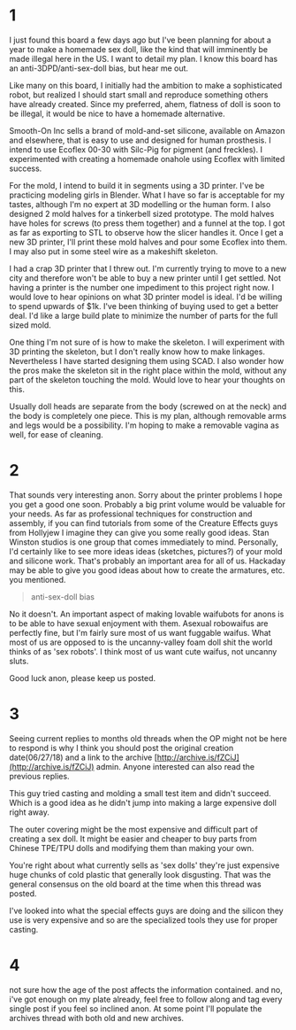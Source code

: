 # 1
I just found this board a few days ago but I've been planning for about a year to make a homemade sex doll, like the kind that will imminently be made illegal here in the US. I want to detail my plan. I know this board has an anti-3DPD/anti-sex-doll bias, but hear me out.  
  
Like many on this board, I initially had the ambition to make a sophisticated robot, but realized I should start small and reproduce something others have already created. Since my preferred, ahem, flatness of doll is soon to be illegal, it would be nice to have a homemade alternative.  
  
Smooth-On Inc sells a brand of mold-and-set silicone, available on Amazon and elsewhere, that is easy to use and designed for human prosthesis. I intend to use Ecoflex 00-30 with Silc-Pig for pigment (and freckles). I experimented with creating a homemade onahole using Ecoflex with limited success.  
  
For the mold, I intend to build it in segments using a 3D printer. I've be practicing modeling girls in Blender. What I have so far is acceptable for my tastes, although I'm no expert at 3D modelling or the human form. I also designed 2 mold halves for a tinkerbell sized prototype. The mold halves have holes for screws (to press them together) and a funnel at the top. I got as far as exporting to STL to observe how the slicer handles it. Once I get a new 3D printer, I'll print these mold halves and pour some Ecoflex into them. I may also put in some steel wire as a makeshift skeleton.  
  
I had a crap 3D printer that I threw out. I'm currently trying to move to a new city and therefore won't be able to buy a new printer until I get settled. Not having a printer is the number one impediment to this project right now. I would love to hear opinions on what 3D printer model is ideal. I'd be willing to spend upwards of $1k. I've been thinking of buying used to get a better deal. I'd like a large build plate to minimize the number of parts for the full sized mold.  
  
One thing I'm not sure of is how to make the skeleton. I will experiment with 3D printing the skeleton, but I don't really know how to make linkages. Nevertheless I have started designing them using SCAD. I also wonder how the pros make the skeleton sit in the right place within the mold, without any part of the skeleton touching the mold. Would love to hear your thoughts on this.  
  
Usually doll heads are separate from the body (screwed on at the neck) and the body is completely one piece. This is my plan, although removable arms and legs would be a possibility. I'm hoping to make a removable vagina as well, for ease of cleaning.

# 2
That sounds very interesting anon. Sorry about the printer problems I hope you get a good one soon. Probably a big print volume would be valuable for your needs. As far as professional techniques for construction and assembly, if you can find tutorials from some of the Creature Effects guys from Hollyjew I imagine they can give you some really good ideas. Stan Winston studios is one group that comes immediately to mind. Personally, I'd certainly like to see more ideas ideas (sketches, pictures?) of your mold and silicone work. That's probably an important area for all of us. Hackaday may be able to give you good ideas about how to create the armatures, etc. you mentioned.  
  
>anti-sex-doll bias  

No it doesn't. An important aspect of making lovable waifubots for anons is to be able to have sexual enjoyment with them. Asexual robowaifus are perfectly fine, but I'm fairly sure most of us want fuggable waifus. What most of us are opposed to is the uncanny-valley foam doll shit the world thinks of as 'sex robots'. I think most of us want cute waifus, not uncanny sluts.  
  
Good luck anon, please keep us posted.

# 3
Seeing current replies to months old threads when the OP might not be here to respond is why I think you should post the original creation date(06/27/18) and a link to the archive [http://archive.is/fZCiJ](http://archive.is/fZCiJ) admin. Anyone interested can also read the previous replies.  
  
This guy tried casting and molding a small test item and didn't succeed. Which is a good idea as he didn't jump into making a large expensive doll right away.  
  
The outer covering might be the most expensive and difficult part of creating a sex doll. It might be easier and cheaper to buy parts from Chinese TPE/TPU dolls and modifying them than making your own.  
  
You're right about what currently sells as 'sex dolls' they're just expensive huge chunks of cold plastic that generally look disgusting. That was the general consensus on the old board at the time when this thread was posted.  
  
I've looked into what the special effects guys are doing and the silicon they use is very expensive and so are the specialized tools they use for proper casting.

# 4
not sure how the age of the post affects the information contained. and no, i've got enough on my plate already, feel free to follow along and tag every single post if you feel so inclined anon. At some point I'll populate the archives thread with both old and new archives.